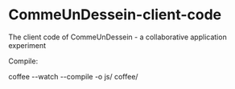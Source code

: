 # CommeUnDessein-client-code

The client code of CommeUnDessein - a collaborative application experiment


Compile: 

coffee --watch --compile -o js/ coffee/